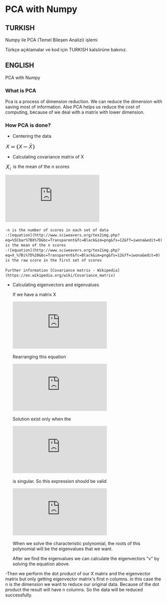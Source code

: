 # PCA with Numpy

## TURKISH


Numpy ile PCA (Temel Bileşen Analizi) işlemi

Türkçe açıklamalar ve kod için TURKISH kalsörüne bakınız.


## ENGLISH

PCA with Numpy



### What is PCA


Pca is a process of dimension reduction. We can reduce the dimension with saving most of information.
Alse PCA helps us reduce the cost of computing, because of we deal with a matrix with lower dimension.



### How PCA is done?


- Centering the data

<img src="/img/1.png" align="center" border="0" alt="X = (X -  \bar{X} )" width="94" height="21" />


- Calculating covariance matrix of X


<img src="/img/2.png" align="center" border="0" alt="X = (X -  \bar{X} )" width="21" height="21" /> is the mean of the n scores


![equation](http://www.sciweavers.org/tex2img.php?eq=Cov%28X%29%20%3D%20%20%5Cfrac%7B1%7D%7Bn%20-%201%7D%5Csum_%7Bi%3D1%7D%5E%7Bn%7D%20%28X_%7Bi%7D%20-%20%20%5Cbar%7BX%7D%20%29%20%28X_%7Bi%7D%20-%20%20%5Cbar%7BX%7D%20%29%5E%7BT%7D&bc=Transparent&fc=Black&im=png&fs=12&ff=iwona&edit=0)

	-n is the number of scores in each set of data
	-![equation](http://www.sciweavers.org/tex2img.php?eq=%5Cbar%7BX%7D&bc=Transparent&fc=Black&im=png&fs=12&ff=iwona&edit=0) is the mean of the n scores
	-![equation](http://www.sciweavers.org/tex2img.php?eq=X_%7Bi%7D%20&bc=Transparent&fc=Black&im=png&fs=12&ff=iwona&edit=0) is the raw score in the first set of scores

	Further information [Covariance matrix - Wikipedia](https://en.wikipedia.org/wiki/Covariance_matrix)

- Calculating eigenvectors and eigenvalues

    If we have a matrix X

    ![equation](http://www.sciweavers.org/tex2img.php?eq=Xv%20%3D%20%20%5Clambda%20v&bc=Transparent&fc=Black&im=png&fs=12&ff=iwona&edit=0)

    Rearranging this equation

    ![equation](http://www.sciweavers.org/tex2img.php?eq=%28X%20-%20%20%5Clambda%20I%29v%20%3D%200&bc=Transparent&fc=Black&im=png&fs=12&ff=iwona&edit=0)

    Solution exist only when the

    ![equation](http://www.sciweavers.org/tex2img.php?eq=%28X%20-%20%20%5Clambda%20I%29&bc=Transparent&fc=Black&im=png&fs=12&ff=iwona&edit=0)

    is singular. So this expression should be valid

    ![equation](http://www.sciweavers.org/tex2img.php?eq=det%28X%20-%20%20%5Clambda%20I%29%20%3D%200&bc=Transparent&fc=Black&im=png&fs=12&ff=iwona&edit=0)

    When we solve the characteristic polynomial, the roots of this polynomial will be the eigenvalues that we want.

    After we find the eigenvalues we can calculate the eigenvectors "v" by solving the equation above.


-Then we perform the dot product of our X matrix and the eigenvector matrix but only getting eigenvector matrix's first n columns. in this case the n is the dimension we want to reduce our original data. Because of the dot product the result will have n columns. So the data will be reduced successfully.
